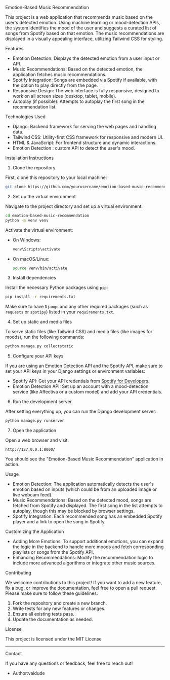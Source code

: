 
 Emotion-Based Music Recommendation

This project is a web application that recommends music based on the user's detected emotion. 
Using machine learning or mood-detection APIs, the system identifies the mood of the user and suggests a curated list of songs from Spotify based on that emotion. 
The music recommendations are displayed in a visually appealing interface, utilizing Tailwind CSS for styling.

 Features

- Emotion Detection: Displays the detected emotion from a user input or API.
- Music Recommendations: Based on the detected emotion, the application fetches music recommendations.
- Spotify Integration: Songs are embedded via Spotify if available, with the option to play directly from the page.
- Responsive Design: The web interface is fully responsive, designed to work on all screen sizes (desktop, tablet, mobile).
- Autoplay (if possible): Attempts to autoplay the first song in the recommendation list.

 Technologies Used

- Django: Backend framework for serving the web pages and handling data.
- Tailwind CSS: Utility-first CSS framework for responsive and modern UI.
- HTML & JavaScript: For frontend structure and dynamic interactions.
- Emotion Detection : custom API to detect the user's mood.

 Installation Instructions

 1. Clone the repository

First, clone this repository to your local machine:

```bash
git clone https://github.com/yourusername/emotion-based-music-recommendation.git
```

 2. Set up the virtual environment

Navigate to the project directory and set up a virtual environment:

```bash
cd emotion-based-music-recommendation
python -m venv venv
```

Activate the virtual environment:

- On Windows:
  ```bash
  venv\Scripts\activate
  ```
- On macOS/Linux:
  ```bash
  source venv/bin/activate
  ```

 3. Install dependencies

Install the necessary Python packages using `pip`:

```bash
pip install -r requirements.txt
```

Make sure to have `Django` and any other required packages (such as `requests` or `spotipy`) listed in your `requirements.txt`.

 4. Set up static and media files

To serve static files (like Tailwind CSS) and media files (like images for moods), run the following commands:

```bash
python manage.py collectstatic
```

 5. Configure your API keys

If you are using an Emotion Detection API and the Spotify API, make sure to set your API keys in your Django settings or environment variables:

- Spotify API: Get your API credentials from [Spotify for Developers](https://developer.spotify.com/).
- Emotion Detection API: Set up an account with a mood-detection service (like Affectiva or a custom model) and add your API credentials.

 6. Run the development server

After setting everything up, you can run the Django development server:

```bash
python manage.py runserver
```

 7. Open the application

Open a web browser and visit:

```
http://127.0.0.1:8000/
```

You should see the "Emotion-Based Music Recommendation" application in action.

 Usage

- Emotion Detection: The application automatically detects the user's emotion based on inputs (which could be from an uploaded image or live webcam feed).
- Music Recommendations: Based on the detected mood, songs are fetched from Spotify and displayed. The first song in the list attempts to autoplay, though this may be blocked by browser settings.
- Spotify Integration: Each recommended song has an embedded Spotify player and a link to open the song in Spotify.

 Customizing the Application

- Adding More Emotions: To support additional emotions, you can expand the logic in the backend to handle more moods and fetch corresponding playlists or songs from the Spotify API.
- Enhancing Recommendations: Modify the recommendation logic to include more advanced algorithms or integrate other music sources.

 Contributing

We welcome contributions to this project! If you want to add a new feature, fix a bug, or improve the documentation, feel free to open a pull request. Please make sure to follow these guidelines:

1. Fork the repository and create a new branch.
2. Write tests for any new features or changes.
3. Ensure all existing tests pass.
4. Update the documentation as needed.

 License

This project is licensed under the MIT License

---

 Contact

If you have any questions or feedback, feel free to reach out!

- Author:vaidude






